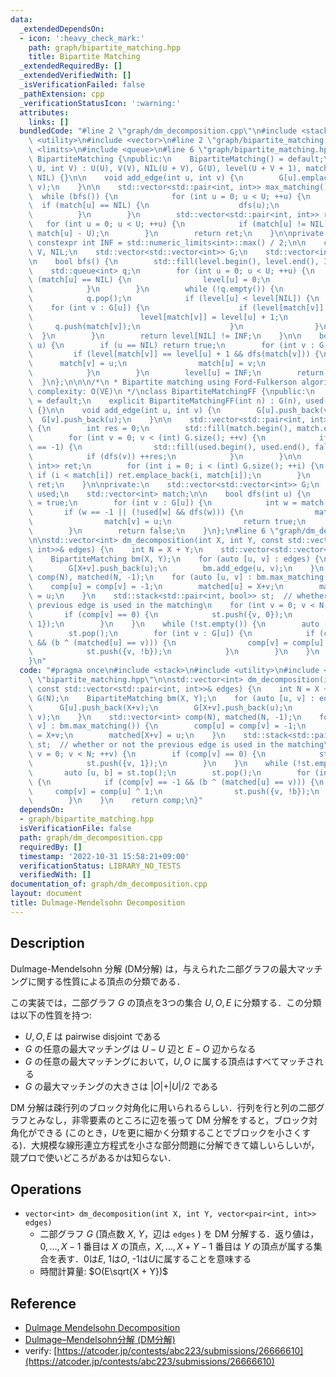 ```yaml
---
data:
  _extendedDependsOn:
  - icon: ':heavy_check_mark:'
    path: graph/bipartite_matching.hpp
    title: Bipartite Matching
  _extendedRequiredBy: []
  _extendedVerifiedWith: []
  _isVerificationFailed: false
  _pathExtension: cpp
  _verificationStatusIcon: ':warning:'
  attributes:
    links: []
  bundledCode: "#line 2 \"graph/dm_decomposition.cpp\"\n#include <stack>\n#include\
    \ <utility>\n#include <vector>\n#line 2 \"graph/bipartite_matching.hpp\"\n#include\
    \ <limits>\n#include <queue>\n#line 6 \"graph/bipartite_matching.hpp\"\n\nclass\
    \ BipartiteMatching {\npublic:\n    BipartiteMatching() = default;\n    BipartiteMatching(int\
    \ U, int V) : U(U), V(V), NIL(U + V), G(U), level(U + V + 1), match(U + V + 1,\
    \ NIL) {}\n\n    void add_edge(int u, int v) {\n        G[u].emplace_back(U +\
    \ v);\n    }\n\n    std::vector<std::pair<int, int>> max_matching() {\n      \
    \  while (bfs()) {\n            for (int u = 0; u < U; ++u) {\n              \
    \  if (match[u] == NIL) {\n                    dfs(u);\n                }\n  \
    \          }\n        }\n        std::vector<std::pair<int, int>> ret;\n     \
    \   for (int u = 0; u < U; ++u) {\n            if (match[u] != NIL) ret.emplace_back(u,\
    \ match[u] - U);\n        }\n        return ret;\n    }\n\nprivate:\n    static\
    \ constexpr int INF = std::numeric_limits<int>::max() / 2;\n\n    const int U,\
    \ V, NIL;\n    std::vector<std::vector<int>> G;\n    std::vector<int> level, match;\n\
    \n    bool bfs() {\n        std::fill(level.begin(), level.end(), INF);\n    \
    \    std::queue<int> q;\n        for (int u = 0; u < U; ++u) {\n            if\
    \ (match[u] == NIL) {\n                level[u] = 0;\n                q.push(u);\n\
    \            }\n        }\n        while (!q.empty()) {\n            int u = q.front();\n\
    \            q.pop();\n            if (level[u] < level[NIL]) {\n            \
    \    for (int v : G[u]) {\n                    if (level[match[v]] == INF) {\n\
    \                        level[match[v]] = level[u] + 1;\n                   \
    \     q.push(match[v]);\n                    }\n                }\n          \
    \  }\n        }\n        return level[NIL] != INF;\n    }\n\n    bool dfs(int\
    \ u) {\n        if (u == NIL) return true;\n        for (int v : G[u]) {\n   \
    \         if (level[match[v]] == level[u] + 1 && dfs(match[v])) {\n          \
    \      match[v] = u;\n                match[u] = v;\n                return true;\n\
    \            }\n        }\n        level[u] = INF;\n        return false;\n  \
    \  }\n};\n\n\n/*\n * Bipartite matching using Ford-Fulkerson algorithm\n * Time\
    \ complexity: O(VE)\n */\nclass BipartiteMatchingFF {\npublic:\n    BipartiteMatchingFF()\
    \ = default;\n    explicit BipartiteMatchingFF(int n) : G(n), used(n), match(n)\
    \ {}\n\n    void add_edge(int u, int v) {\n        G[u].push_back(v);\n      \
    \  G[v].push_back(u);\n    }\n\n    std::vector<std::pair<int, int>> max_matching()\
    \ {\n        int res = 0;\n        std::fill(match.begin(), match.end(), -1);\n\
    \        for (int v = 0; v < (int) G.size(); ++v) {\n            if (match[v]\
    \ == -1) {\n                std::fill(used.begin(), used.end(), false);\n    \
    \            if (dfs(v)) ++res;\n            }\n        }\n\n        std::vector<std::pair<int,\
    \ int>> ret;\n        for (int i = 0; i < (int) G.size(); ++i) {\n           \
    \ if (i < match[i]) ret.emplace_back(i, match[i]);\n        }\n        return\
    \ ret;\n    }\n\nprivate:\n    std::vector<std::vector<int>> G;\n    std::vector<bool>\
    \ used;\n    std::vector<int> match;\n\n    bool dfs(int u) {\n        used[u]\
    \ = true;\n        for (int v : G[u]) {\n            int w = match[v];\n     \
    \       if (w == -1 || (!used[w] && dfs(w))) {\n                match[u] = v;\n\
    \                match[v] = u;\n                return true;\n            }\n\
    \        }\n        return false;\n    }\n};\n#line 6 \"graph/dm_decomposition.cpp\"\
    \n\nstd::vector<int> dm_decomposition(int X, int Y, const std::vector<std::pair<int,\
    \ int>>& edges) {\n    int N = X + Y;\n    std::vector<std::vector<int>> G(N);\n\
    \    BipartiteMatching bm(X, Y);\n    for (auto [u, v] : edges) {\n        G[u].push_back(X+v);\n\
    \        G[X+v].push_back(u);\n        bm.add_edge(u, v);\n    }\n    std::vector<int>\
    \ comp(N), matched(N, -1);\n    for (auto [u, v] : bm.max_matching()) {\n    \
    \    comp[u] = comp[v] = -1;\n        matched[u] = X+v;\n        matched[X+v]\
    \ = u;\n    }\n    std::stack<std::pair<int, bool>> st;  // whether or not the\
    \ previous edge is used in the matching\n    for (int v = 0; v < N; ++v) {\n \
    \       if (comp[v] == 0) {\n            st.push({v, 0});\n            st.push({v,\
    \ 1});\n        }\n    }\n    while (!st.empty()) {\n        auto [u, b] = st.top();\n\
    \        st.pop();\n        for (int v : G[u]) {\n            if (comp[v] == -1\
    \ && (b ^ (matched[u] == v))) {\n                comp[v] = comp[u] ^ 1;\n    \
    \            st.push({v, !b});\n            }\n        }\n    }\n    return comp;\n\
    }\n"
  code: "#pragma once\n#include <stack>\n#include <utility>\n#include <vector>\n#include\
    \ \"bipartite_matching.hpp\"\n\nstd::vector<int> dm_decomposition(int X, int Y,\
    \ const std::vector<std::pair<int, int>>& edges) {\n    int N = X + Y;\n    std::vector<std::vector<int>>\
    \ G(N);\n    BipartiteMatching bm(X, Y);\n    for (auto [u, v] : edges) {\n  \
    \      G[u].push_back(X+v);\n        G[X+v].push_back(u);\n        bm.add_edge(u,\
    \ v);\n    }\n    std::vector<int> comp(N), matched(N, -1);\n    for (auto [u,\
    \ v] : bm.max_matching()) {\n        comp[u] = comp[v] = -1;\n        matched[u]\
    \ = X+v;\n        matched[X+v] = u;\n    }\n    std::stack<std::pair<int, bool>>\
    \ st;  // whether or not the previous edge is used in the matching\n    for (int\
    \ v = 0; v < N; ++v) {\n        if (comp[v] == 0) {\n            st.push({v, 0});\n\
    \            st.push({v, 1});\n        }\n    }\n    while (!st.empty()) {\n \
    \       auto [u, b] = st.top();\n        st.pop();\n        for (int v : G[u])\
    \ {\n            if (comp[v] == -1 && (b ^ (matched[u] == v))) {\n           \
    \     comp[v] = comp[u] ^ 1;\n                st.push({v, !b});\n            }\n\
    \        }\n    }\n    return comp;\n}"
  dependsOn:
  - graph/bipartite_matching.hpp
  isVerificationFile: false
  path: graph/dm_decomposition.cpp
  requiredBy: []
  timestamp: '2022-10-31 15:58:21+09:00'
  verificationStatus: LIBRARY_NO_TESTS
  verifiedWith: []
documentation_of: graph/dm_decomposition.cpp
layout: document
title: Dulmage-Mendelsohn Decomposition
---
```


## Description

Dulmage-Mendelsohn 分解 (DM分解) は，与えられた二部グラフの最大マッチングに関する性質による頂点の分類である．

この実装では，二部グラフ $G$ の頂点を3つの集合 $U, O, E$ に分類する．この分類は以下の性質を持つ:
- $U, O, E$ は pairwise disjoint である
- $G$ の任意の最大マッチングは $U-U$ 辺と $E-O$ 辺からなる
- $G$ の任意の最大マッチングにおいて，$U, O$ に属する頂点はすべてマッチされる
- $G$ の最大マッチングの大きさは $\vert O\vert + \vert U\vert/2$ である

DM 分解は疎行列のブロック対角化に用いられるらしい．行列を行と列の二部グラフとみなし，非零要素のところに辺を張って DM 分解をすると，ブロック対角化ができる (このとき，$U$を更に細かく分類することでブロックを小さくする)．大規模な線形連立方程式を小さな部分問題に分解できて嬉しいらしいが，競プロで使いどころがあるかは知らない．

## Operations

- `vector<int> dm_decomposition(int X, int Y, vector<pair<int, int>> edges)`
    - 二部グラフ $G$ (頂点数 $X$, $Y$，辺は `edges` ) を DM 分解する．返り値は，$0,\dots,X-1$ 番目は $X$ の頂点，$X,\dots,X+Y-1$ 番目は $Y$ の頂点が属する集合を表す．0は$E$, 1は$O$, -1は$U$に属することを意味する
    - 時間計算量: $O(E\sqrt{X + Y})$


## Reference

- [Dulmage Mendelsohn Decomposition](http://www.cse.iitm.ac.in/~meghana/matchings/bip-decomp.pdf)
- [Dulmage–Mendelsohn分解 (DM分解)](http://misojiro.t.u-tokyo.ac.jp/~murota/lect-ouyousurigaku/dm050410.pdf)
- verify: [https://atcoder.jp/contests/abc223/submissions/26666610](https://atcoder.jp/contests/abc223/submissions/26666610)
